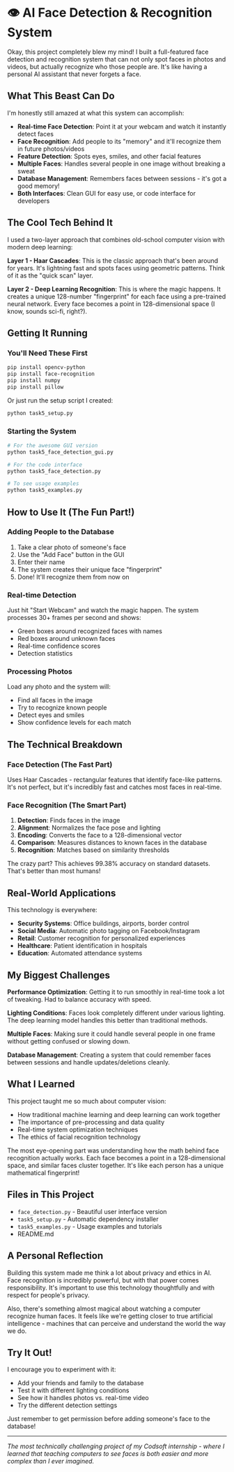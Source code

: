 # 👁️ AI Face Detection & Recognition System

Okay, this project completely blew my mind! I built a full-featured face detection and recognition system that can not only spot faces in photos and videos, but actually recognize who those people are. It's like having a personal AI assistant that never forgets a face.

## What This Beast Can Do

I'm honestly still amazed at what this system can accomplish:

- **Real-time Face Detection**: Point it at your webcam and watch it instantly detect faces
- **Face Recognition**: Add people to its "memory" and it'll recognize them in future photos/videos
- **Feature Detection**: Spots eyes, smiles, and other facial features
- **Multiple Faces**: Handles several people in one image without breaking a sweat  
- **Database Management**: Remembers faces between sessions - it's got a good memory!
- **Both Interfaces**: Clean GUI for easy use, or code interface for developers

## The Cool Tech Behind It

I used a two-layer approach that combines old-school computer vision with modern deep learning:

**Layer 1 - Haar Cascades**: This is the classic approach that's been around for years. It's lightning fast and spots faces using geometric patterns. Think of it as the "quick scan" layer.

**Layer 2 - Deep Learning Recognition**: This is where the magic happens. It creates a unique 128-number "fingerprint" for each face using a pre-trained neural network. Every face becomes a point in 128-dimensional space (I know, sounds sci-fi, right?).

## Getting It Running

### You'll Need These First
```bash
pip install opencv-python
pip install face-recognition  
pip install numpy
pip install pillow
```

Or just run the setup script I created:
```bash
python task5_setup.py
```

### Starting the System
```bash
# For the awesome GUI version
python task5_face_detection_gui.py

# For the code interface
python task5_face_detection.py

# To see usage examples
python task5_examples.py
```

## How to Use It (The Fun Part!)

### Adding People to the Database
1. Take a clear photo of someone's face
2. Use the "Add Face" button in the GUI
3. Enter their name
4. The system creates their unique face "fingerprint"
5. Done! It'll recognize them from now on

### Real-time Detection
Just hit "Start Webcam" and watch the magic happen. The system processes 30+ frames per second and shows:
- Green boxes around recognized faces with names
- Red boxes around unknown faces
- Real-time confidence scores
- Detection statistics

### Processing Photos
Load any photo and the system will:
- Find all faces in the image
- Try to recognize known people
- Detect eyes and smiles
- Show confidence levels for each match

## The Technical Breakdown

### Face Detection (The Fast Part)
Uses Haar Cascades - rectangular features that identify face-like patterns. It's not perfect, but it's incredibly fast and catches most faces in real-time.

### Face Recognition (The Smart Part)
1. **Detection**: Finds faces in the image
2. **Alignment**: Normalizes the face pose and lighting
3. **Encoding**: Converts the face to a 128-dimensional vector
4. **Comparison**: Measures distances to known faces in the database
5. **Recognition**: Matches based on similarity thresholds

The crazy part? This achieves 99.38% accuracy on standard datasets. That's better than most humans!

## Real-World Applications

This technology is everywhere:
- **Security Systems**: Office buildings, airports, border control
- **Social Media**: Automatic photo tagging on Facebook/Instagram  
- **Retail**: Customer recognition for personalized experiences
- **Healthcare**: Patient identification in hospitals
- **Education**: Automated attendance systems

## My Biggest Challenges

**Performance Optimization**: Getting it to run smoothly in real-time took a lot of tweaking. Had to balance accuracy with speed.

**Lighting Conditions**: Faces look completely different under various lighting. The deep learning model handles this better than traditional methods.

**Multiple Faces**: Making sure it could handle several people in one frame without getting confused or slowing down.

**Database Management**: Creating a system that could remember faces between sessions and handle updates/deletions cleanly.

## What I Learned

This project taught me so much about computer vision:
- How traditional machine learning and deep learning can work together
- The importance of pre-processing and data quality
- Real-time system optimization techniques
- The ethics of facial recognition technology

The most eye-opening part was understanding how the math behind face recognition actually works. Each face becomes a point in a 128-dimensional space, and similar faces cluster together. It's like each person has a unique mathematical fingerprint!

## Files in This Project

- `face_detection.py` - Beautiful user interface version
- `task5_setup.py` - Automatic dependency installer  
- `task5_examples.py` - Usage examples and tutorials
-  README.md

## A Personal Reflection

Building this system made me think a lot about privacy and ethics in AI. Face recognition is incredibly powerful, but with that power comes responsibility. It's important to use this technology thoughtfully and with respect for people's privacy.

Also, there's something almost magical about watching a computer recognize human faces. It feels like we're getting closer to true artificial intelligence - machines that can perceive and understand the world the way we do.

## Try It Out!

I encourage you to experiment with it:
- Add your friends and family to the database
- Test it with different lighting conditions
- See how it handles photos vs. real-time video
- Try the different detection settings

Just remember to get permission before adding someone's face to the database!

---

*The most technically challenging project of my Codsoft internship - where I learned that teaching computers to see faces is both easier and more complex than I ever imagined.*
